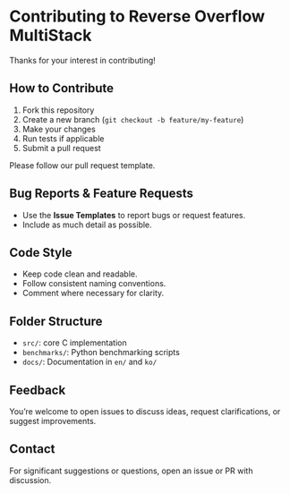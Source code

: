 # Contributing to Reverse Overflow MultiStack

Thanks for your interest in contributing!

## How to Contribute

1. Fork this repository
2. Create a new branch (`git checkout -b feature/my-feature`)
3. Make your changes
4. Run tests if applicable
5. Submit a pull request

Please follow our pull request template.

## Bug Reports & Feature Requests

- Use the **Issue Templates** to report bugs or request features.
- Include as much detail as possible.

## Code Style

- Keep code clean and readable.
- Follow consistent naming conventions.
- Comment where necessary for clarity.

## Folder Structure

- `src/`: core C implementation
- `benchmarks/`: Python benchmarking scripts
- `docs/`: Documentation in `en/` and `ko/`

## Feedback

You’re welcome to open issues to discuss ideas, request clarifications, or suggest improvements.

## Contact

For significant suggestions or questions, open an issue or PR with discussion.
